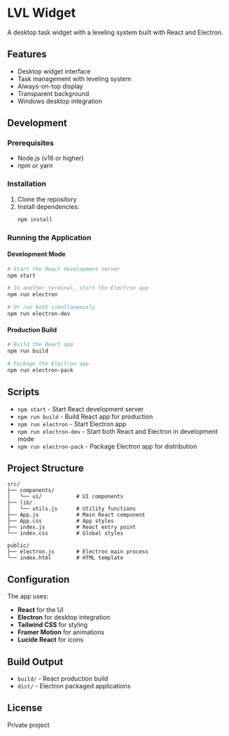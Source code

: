 # LVL Widget

A desktop task widget with a leveling system built with React and Electron.

## Features

- Desktop widget interface
- Task management with leveling system
- Always-on-top display
- Transparent background
- Windows desktop integration

## Development

### Prerequisites

- Node.js (v16 or higher)
- npm or yarn

### Installation

1. Clone the repository
2. Install dependencies:
   ```bash
   npm install
   ```

### Running the Application

#### Development Mode
```bash
# Start the React development server
npm start

# In another terminal, start the Electron app
npm run electron

# Or run both simultaneously
npm run electron-dev
```

#### Production Build
```bash
# Build the React app
npm run build

# Package the Electron app
npm run electron-pack
```

## Scripts

- `npm start` - Start React development server
- `npm run build` - Build React app for production
- `npm run electron` - Start Electron app
- `npm run electron-dev` - Start both React and Electron in development mode
- `npm run electron-pack` - Package Electron app for distribution

## Project Structure

```
src/
├── components/
│   └── ui/           # UI components
├── lib/
│   └── utils.js      # Utility functions
├── App.js            # Main React component
├── App.css           # App styles
├── index.js          # React entry point
└── index.css         # Global styles

public/
├── electron.js       # Electron main process
└── index.html        # HTML template
```

## Configuration

The app uses:
- **React** for the UI
- **Electron** for desktop integration
- **Tailwind CSS** for styling
- **Framer Motion** for animations
- **Lucide React** for icons

## Build Output

- `build/` - React production build
- `dist/` - Electron packaged applications

## License

Private project
